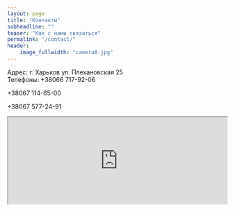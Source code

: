 ```yaml
---
layout: page
title: "Контакты"
subheadline: ""
teaser: "Как с нами связаться"
permalink: "/contact/"
header:
    image_fullwidth: "camera8.jpg"
---
```

Адрес: г. Харьков ул. Плехановская 25  
Телефоны: +38066 717-92-06  

+38067 114-65-00  

+38067 577-24-91  


<iframe onload="iFrameHeight(this)" id="blockrandom-99" name="" src="https://www.google.com/maps/embed?pb=!1m14!1m12!1m3!1d2157.3213964906804!2d36.25135294317192!3d49.983198008361576!2m3!1f0!2f0!3f0!3m2!1i1024!2i768!4f13.1!5e0!3m2!1sru!2sua!4v1544540472529&quot; width=&quot;1200&quot; height=&quot;600&quot; frameborder=&quot;0&quot; style=&quot;border:0&quot; allowfullscreen&gt;" width="100%" height="200" scrolling="auto" frameborder="1" title="Карта" class="wrapper">
Без IFRAME</iframe>